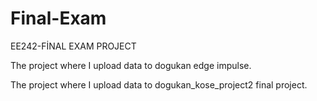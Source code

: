 # Final-Exam
EE242-FİNAL EXAM PROJECT

The project where I upload data to dogukan edge impulse.


The project where I upload data to dogukan_kose_project2 final project.
